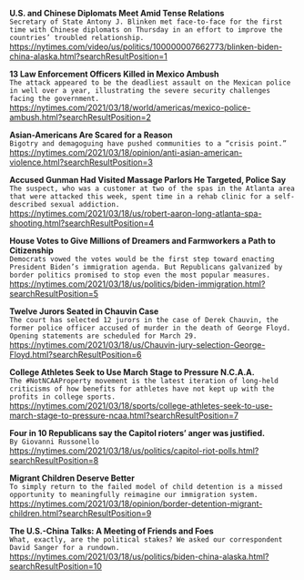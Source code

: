 **U.S. and Chinese Diplomats Meet Amid Tense Relations**\
`Secretary of State Antony J. Blinken met face-to-face for the first time with Chinese diplomats on Thursday in an effort to improve the countries’ troubled relationship.`\
https://nytimes.com/video/us/politics/100000007662773/blinken-biden-china-alaska.html?searchResultPosition=1

**13 Law Enforcement Officers Killed in Mexico Ambush**\
`The attack appeared to be the deadliest assault on the Mexican police in well over a year, illustrating the severe security challenges facing the government.`\
https://nytimes.com/2021/03/18/world/americas/mexico-police-ambush.html?searchResultPosition=2

**Asian-Americans Are Scared for a Reason**\
`Bigotry and demagoguing have pushed communities to a “crisis point.”`\
https://nytimes.com/2021/03/18/opinion/anti-asian-american-violence.html?searchResultPosition=3

**Accused Gunman Had Visited Massage Parlors He Targeted, Police Say**\
`The suspect, who was a customer at two of the spas in the Atlanta area that were attacked this week, spent time in a rehab clinic for a self-described sexual addiction.`\
https://nytimes.com/2021/03/18/us/robert-aaron-long-atlanta-spa-shooting.html?searchResultPosition=4

**House Votes to Give Millions of Dreamers and Farmworkers a Path to Citizenship**\
`Democrats vowed the votes would be the first step toward enacting President Biden’s immigration agenda. But Republicans galvanized by border politics promised to stop even the most popular measures.`\
https://nytimes.com/2021/03/18/us/politics/biden-immigration.html?searchResultPosition=5

**Twelve Jurors Seated in Chauvin Case**\
`The court has selected 12 jurors in the case of Derek Chauvin, the former police officer accused of murder in the death of George Floyd. Opening statements are scheduled for March 29.`\
https://nytimes.com/2021/03/18/us/Chauvin-jury-selection-George-Floyd.html?searchResultPosition=6

**College Athletes Seek to Use March Stage to Pressure N.C.A.A.**\
`The #NotNCAAProperty movement is the latest iteration of long-held criticisms of how benefits for athletes have not kept up with the profits in college sports.`\
https://nytimes.com/2021/03/18/sports/college-athletes-seek-to-use-march-stage-to-pressure-ncaa.html?searchResultPosition=7

**Four in 10 Republicans say the Capitol rioters’ anger was justified.**\
`By Giovanni Russonello`\
https://nytimes.com/2021/03/18/us/politics/capitol-riot-polls.html?searchResultPosition=8

**Migrant Children Deserve Better**\
`To simply return to the failed model of child detention is a missed opportunity to meaningfully reimagine our immigration system.`\
https://nytimes.com/2021/03/18/opinion/border-detention-migrant-children.html?searchResultPosition=9

**The U.S.-China Talks: A Meeting of Friends and Foes**\
`What, exactly, are the political stakes? We asked our correspondent David Sanger for a rundown.`\
https://nytimes.com/2021/03/18/us/politics/biden-china-alaska.html?searchResultPosition=10


